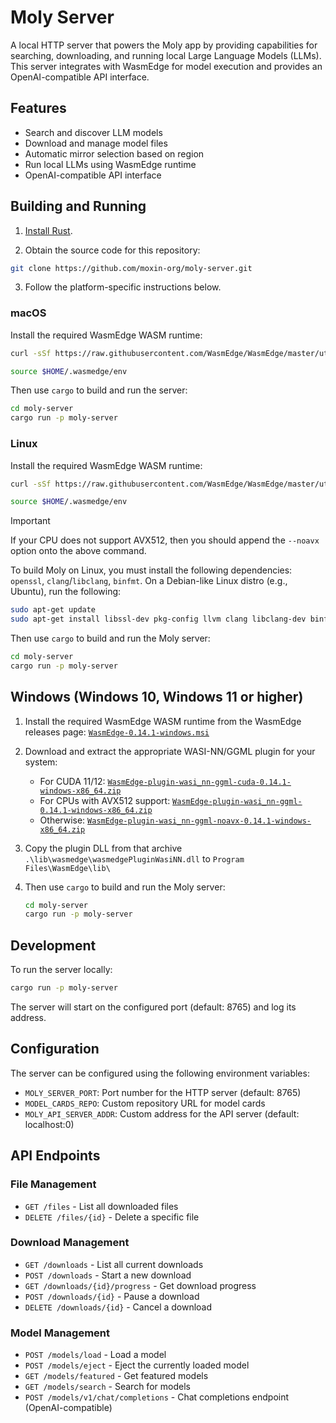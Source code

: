# Moly Server

A local HTTP server that powers the Moly app by providing capabilities for searching, downloading, and running local Large Language Models (LLMs). This server integrates with WasmEdge for model execution and provides an OpenAI-compatible API interface.

## Features

- Search and discover LLM models
- Download and manage model files
- Automatic mirror selection based on region
- Run local LLMs using WasmEdge runtime
- OpenAI-compatible API interface

## Building and Running

1. [Install Rust](https://www.rust-lang.org/tools/install).

2. Obtain the source code for this repository:

```sh
git clone https://github.com/moxin-org/moly-server.git
```

3. Follow the platform-specific instructions below.

### macOS

Install the required WasmEdge WASM runtime:

```sh
curl -sSf https://raw.githubusercontent.com/WasmEdge/WasmEdge/master/utils/install_v2.sh | bash -s -- --version=0.14.1

source $HOME/.wasmedge/env
```

Then use `cargo` to build and run the server:

```sh
cd moly-server
cargo run -p moly-server
```

### Linux

Install the required WasmEdge WASM runtime:

```sh
curl -sSf https://raw.githubusercontent.com/WasmEdge/WasmEdge/master/utils/install_v2.sh | bash -s -- --version=0.14.1

source $HOME/.wasmedge/env
```

> [!IMPORTANT]
> If your CPU does not support AVX512, then you should append the `--noavx` option onto the above command.

To build Moly on Linux, you must install the following dependencies: `openssl`,
`clang`/`libclang`, `binfmt`. On a Debian-like Linux distro (e.g., Ubuntu), run
the following:

```sh
sudo apt-get update
sudo apt-get install libssl-dev pkg-config llvm clang libclang-dev binfmt-support
```

Then use `cargo` to build and run the Moly server:

```sh
cd moly-server
cargo run -p moly-server
```

## Windows (Windows 10, Windows 11 or higher)

1. Install the required WasmEdge WASM runtime from the WasmEdge releases page:
   [`WasmEdge-0.14.1-windows.msi`](https://github.com/WasmEdge/WasmEdge/releases/download/0.14.1/WasmEdge-0.14.1-windows.msi)

2. Download and extract the appropriate WASI-NN/GGML plugin for your system:

    - For CUDA 11/12:
      [`WasmEdge-plugin-wasi_nn-ggml-cuda-0.14.1-windows-x86_64.zip`](https://github.com/WasmEdge/WasmEdge/releases/download/0.14.1/WasmEdge-plugin-wasi_nn-ggml-cuda-0.14.1-windows_x86_64.zip)
    - For CPUs with AVX512 support:
      [`WasmEdge-plugin-wasi_nn-ggml-0.14.1-windows-x86_64.zip`](ttps://github.com/WasmEdge/WasmEdge/releases/download/0.14.1/WasmEdge-plugin-wasi_nn-ggml-0.14.1-windows_x86_64.zip)
    - Otherwise:
      [`WasmEdge-plugin-wasi_nn-ggml-noavx-0.14.1-windows-x86_64.zip`](ttps://github.com/WasmEdge/WasmEdge/releases/download/0.14.1/WasmEdge-plugin-wasi_nn-ggml-noavx-0.14.1-windows_x86_64.zip)

3. Copy the plugin DLL from that archive `.\lib\wasmedge\wasmedgePluginWasiNN.dll` to `Program Files\WasmEdge\lib\`

4. Then use `cargo` to build and run the Moly server:

    ```sh
    cd moly-server
    cargo run -p moly-server
    ```

## Development

To run the server locally:

```bash
cargo run -p moly-server
```

The server will start on the configured port (default: 8765) and log its address.

## Configuration

The server can be configured using the following environment variables:

- `MOLY_SERVER_PORT`: Port number for the HTTP server (default: 8765)
- `MODEL_CARDS_REPO`: Custom repository URL for model cards
- `MOLY_API_SERVER_ADDR`: Custom address for the API server (default: localhost:0)

## API Endpoints

### File Management

- `GET /files` - List all downloaded files
- `DELETE /files/{id}` - Delete a specific file

### Download Management

- `GET /downloads` - List all current downloads
- `POST /downloads` - Start a new download
- `GET /downloads/{id}/progress` - Get download progress
- `POST /downloads/{id}` - Pause a download
- `DELETE /downloads/{id}` - Cancel a download

### Model Management

- `POST /models/load` - Load a model
- `POST /models/eject` - Eject the currently loaded model
- `GET /models/featured` - Get featured models
- `GET /models/search` - Search for models
- `POST /models/v1/chat/completions` - Chat completions endpoint (OpenAI-compatible)
